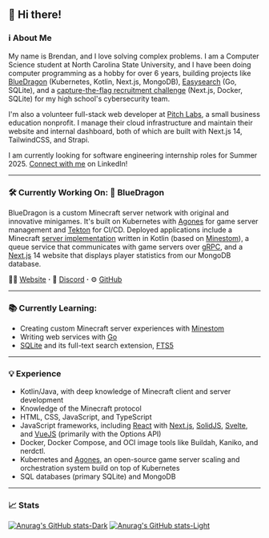 ## 👋 Hi there! 
### ℹ About Me
My name is Brendan, and I love solving complex problems. I am a Computer Science student at North Carolina State University, and I have been doing computer programming as a hobby for over 6 years, building projects like [BlueDragon](https://github.com/BlueDragonMC/) (Kubernetes, Kotlin, Next.js, MongoDB), [Easysearch](https://github.com/FluxCapacitor2/easysearch/) (Go, SQLite), and a [capture-the-flag recruitment challenge](https://www.bswanson.dev/projects/ctf/) (Next.js, Docker, SQLite) for my high school's cybersecurity team.

I'm also a volunteer full-stack web developer at [Pitch Labs](https://www.pitchlabs.org/), a small business education nonprofit. I manage their cloud infrastructure and maintain their website and internal dashboard, both of which are built with Next.js 14, TailwindCSS, and Strapi.

I am currently looking for software engineering internship roles for Summer 2025. [Connect with me](https://www.linkedin.com/in/bdswanson/) on LinkedIn!

---

### 🛠 Currently Working On: 🐲 BlueDragon
BlueDragon is a custom Minecraft server network with original and innovative minigames. It's built on Kubernetes with [Agones](https://agones.dev/site/) for game server management and [Tekton](https://tekton.dev/) for CI/CD. Deployed applications include a Minecraft [server implementation](https://github.com/BlueDragonMC/Server/) written in Kotlin (based on [Minestom](https://github.com/Minestom/Minestom/)), a queue service that communicates with game servers over [gRPC](https://grpc.io/), and a [Next.js](https://nextjs.org/) 14 website that displays player statistics from our MongoDB database.

👨‍💻 [Website](https://bluedragonmc.com) **·**
💬 [Discord](https://bluedragonmc.com/discord) **·**
⚙ [GitHub](https://bluedragonmc.com/github)

---

### 📚 Currently Learning:
- Creating custom Minecraft server experiences with [Minestom](https://minestom.net/)
- Writing web services with [Go](https://go.dev/)
- [SQLite](https://sqlite.org/) and its full-text search extension, [FTS5](https://sqlite.org/fts5.html)

---

### 💡 Experience
- Kotlin/Java, with deep knowledge of Minecraft client and server development
- Knowledge of the Minecraft protocol
- HTML, CSS, JavaScript, and TypeScript
- JavaScript frameworks, including [React](https://reactjs.org/) with [Next.js](https://nextjs.org/), [SolidJS](https://www.solidjs.com/), [Svelte](https://svelte.dev/), and [VueJS](https://vuejs.org/) (primarily with the Options API)
- Docker, Docker Compose, and OCI image tools like Buildah, Kaniko, and nerdctl.
- Kubernetes and [Agones](https://agones.dev), an open-source game server scaling and orchestration system build on top of Kubernetes
- SQL databases (primary SQLite) and MongoDB

---

### 📈 Stats
[![Anurag's GitHub stats-Dark](https://github-readme-stats-lemon-beta.vercel.app/api?username=fluxcapacitor2&show_icons=true&theme=dark#gh-dark-mode-only)](https://github.com/anuraghazra/github-readme-stats#gh-dark-mode-only)
[![Anurag's GitHub stats-Light](https://github-readme-stats-lemon-beta.vercel.app/api?username=fluxcapacitor2&show_icons=true&theme=default#gh-light-mode-only)](https://github.com/anuraghazra/github-readme-stats#gh-light-mode-only)
